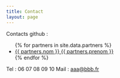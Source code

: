 ```yaml
---
title: Contact
layout: page
---
```


Contacts github :
<ul>
{% for partners in site.data.partners %}
  <li>
    <a href="https://github.com/{{ partners.github }}">
      {{ partners.nom }} {{ partners.prenom }} 
    </a>
  </li>
{% endfor %}
</ul>


Tel : 06 07 08 09 10
Mail : aaa@bbb.fr
